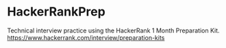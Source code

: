 # HackerRankPrep
Technical interview practice using the HackerRank 1 Month Preparation Kit.
https://www.hackerrank.com/interview/preparation-kits
